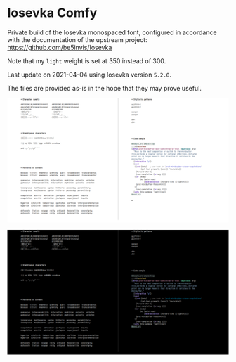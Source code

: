 Iosevka Comfy
=============

Private build of the Iosevka monospaced font, configured in accordance
with the documentation of the upstream project: <https://github.com/be5invis/Iosevka>

Note that my `light` weight is set at 350 instead of 300.

Last update on 2021-04-04 using Iosevka version `5.2.0`.

The files are provided as-is in the hope that they may prove useful.

![iosevka-comfy-sample-light](./iosevka-comfy-sample-light.png)

![iosevka-comfy-sample-dark](./iosevka-comfy-sample-dark.png)
